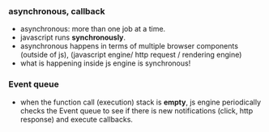 ### asynchronous, callback
- asynchronous: more than one job at a time.
- javascript runs **synchronously**.
- asynchronous happens in terms of multiple browser components (outside of js), (javascript engine/ http request / rendering engine)
- what is happening inside js engine is synchronous!

### Event queue
- when the function call (execution) stack is **empty**, js engine periodically checks the 
Event queue to see if there is new notifications (click, http response) and execute callbacks. 